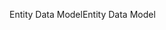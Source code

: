 <span data-ttu-id="c73d8-101">Entity Data Model</span><span class="sxs-lookup"><span data-stu-id="c73d8-101">Entity Data Model</span></span>